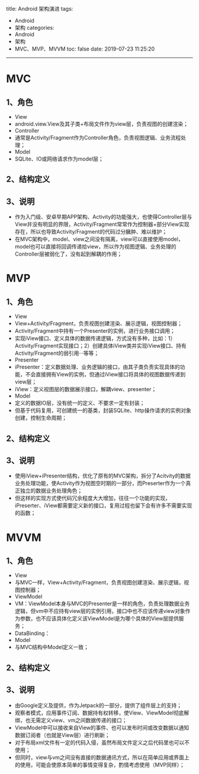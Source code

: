 title: Android 架构演进
tags:
  - Android
  - 架构
categories:
  - Android
  - 架构
  - MVC、MVP、MVVM
toc: false
date: 2019-07-23 11:25:20
---
# MVC
## 1、角色
- View
 - android.view.View及其子类+布局文件作为view层，负责视图的创建渲染；
- Controller
 - 通常是Activity/Fragment作为Controller角色，负责视图逻辑、业务流程处理；
- Model
 - SQLite、IO或网络请求作为model层；
<!-- more -->
## 2、结构定义


## 3、说明
- 作为入门级、安卓早期APP架构、Activity的功能强大，也使得Controller层与View并没有明显的界限，Activity/Fragment常常作为控制器+部分View实现存在，所以也导致Activity/Fragment的代码过分臃肿、难以维护；
- 在MVC架构中，model、view之间没有隔离，view可以直接使用model，model也可以直接将回调传递给view，所以作为视图逻辑、业务处理的Controller层被弱化了，没有起到解耦的作用；

# MVP
## 1、角色
- View
 - View+Activity/Fragment，负责视图创建渲染、展示逻辑，视图控制器；
 - Activity/Fragment中持有一个Presenter的实例，进行业务接口调用；
 - 实现iView接口、定义具体的数据传递逻辑，方式没有多种，比如：1）Activity/Fragment实现接口；2）创建具体iView类并实现iView接口、持有Activity/Fragment的弱引用···等等；
- Presenter
 - iPresenter：定义数据处理、业务逻辑的接口，由其子类负责实现具体的功能，不会直接拥有View的实例，但通过iView接口将具体的视图数据传递到view层；
 - iView：定义视图层的数据展示接口，解耦view、presenter；
- Model
 - 定义的数据IO层，没有统一的定义、不要求一定有封装；
 - 但基于代码复用，可创建统一的基类，封装SQLite、http操作请求的实例对象创建，控制生命周期；

## 2、结构定义


## 3、说明
- 使用iView+iPresenter结构，优化了原有的MVC架构，拆分了Acitvity的数据业务处理功能，使Activity作为视图空时期的一部分，而Preserter作为一个真正独立的数据业务处理角色；
- 但这样的实现方式使代码冗余程度大大增加，往往一个功能的实现，iPreserter、iView都需要定义新的接口，复用过程也留下会有许多不需要实现的函数；

# MVVM
## 1、角色
- View
 - 与MVC一样，View+Activity/Fragment，负责视图创建渲染、展示逻辑，视图控制器；
- ViewModel
 - VM：ViewModel本身与MVC的Presenter是一样的角色，负责处理数据业务逻辑，但vm中不应持有view层的实例引用，接口中也不应该传递view对象作为参数，也不应该具体化定义该ViewModel是为哪个具体的View层提供服务；
 - DataBinding：
- Model
 - 与MVC结构中Model定义一致；

## 2、结构定义


## 3、说明
- 由Google定义及提供，作为Jetpack的一部分，提供了组件层上的支持；
- 观察者模式，应用事件订阅、数据持有权转移，使View、ViewModel彻底解绑，也无需定义view、vm之间数据传递的接口；
- ViewModel中可以接收来自View的事件、也可以发布时间或改变数据以通知数据订阅者（也就是View层）进行刷新；
- 对于布局xml文件有一定的代码入侵，虽然布局文件定义之后代码里也可以不使用；
- 但同时，view与vm之间没有直接的数据通讯方式，所以在简单应用或界面上的使用，可能会使原本简单的事情变得复杂，酌情考虑使用（MVP同样）；